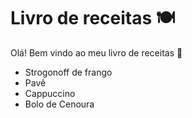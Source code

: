 # Livro de receitas :plate_with_cutlery:
Olá! Bem vindo ao meu livro de receitas :hugs:

 - Strogonoff de frango
 - Pavê
 - Cappuccino
 - Bolo de Cenoura
 



